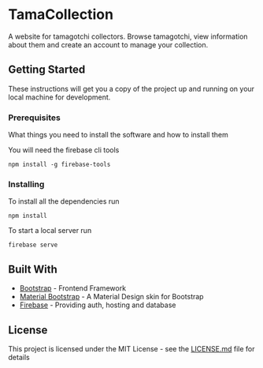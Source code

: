 # TamaCollection

A website for tamagotchi collectors. Browse tamagotchi, view information about them and create an account to manage your collection.

## Getting Started

These instructions will get you a copy of the project up and running on your local machine for development.

### Prerequisites

What things you need to install the software and how to install them

You will need the firebase cli tools

```
npm install -g firebase-tools
```

### Installing
To install all the dependencies run

```
npm install
```
To start a local server run

```
firebase serve
```

## Built With

* [Bootstrap](https://getbootstrap.com) - Frontend Framework
* [Material Bootstrap](https://cdn.rawgit.com/FezVrasta/bootstrap-material-design/gh-pages-v3/index.html) - A Material Design skin for Bootstrap
* [Firebase](https://firebase.google.com/) - Providing auth, hosting and database



## License

This project is licensed under the MIT License - see the [LICENSE.md](LICENSE.md) file for details

